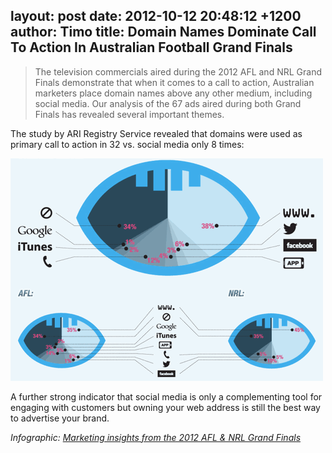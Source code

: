 layout: post
date: 2012-10-12 20:48:12 +1200
author: Timo
title: Domain Names Dominate Call To Action In Australian Football Grand Finals
----

> The television commercials aired during the 2012 AFL and NRL Grand Finals demonstrate that when it comes to a call to action, Australian marketers place domain names above any other medium, including social media. Our analysis of the 67 ads aired during both Grand Finals has revealed several important themes.

The study by ARI Registry Service revealed that domains were used as primary call to action in 32 vs. social media only 8 times:

[![ari-infographics.png](/media/2012-10-12-ari-infographics.png)](http://www.ariservices.com/grand_final_marketing-infographic.php)

A further strong indicator that social media is only a complementing tool for engaging with customers but owning your web address is still the best way to advertise your brand.

*Infographic: [Marketing insights from the 2012 AFL & NRL Grand Finals](http://www.ariservices.com/grand_final_marketing-infographic.php)*
